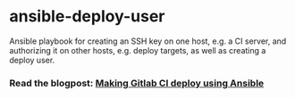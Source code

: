 # ansible-deploy-user
Ansible playbook for creating an SSH key on one host, e.g. a CI server, and authorizing it on other hosts, e.g. deploy targets, as well as creating a deploy user.

### Read the blogpost: [Making Gitlab CI deploy using Ansible](https://bevuta.com/en/blog/making-gitlab-ci-deploy-using-ansible/)
